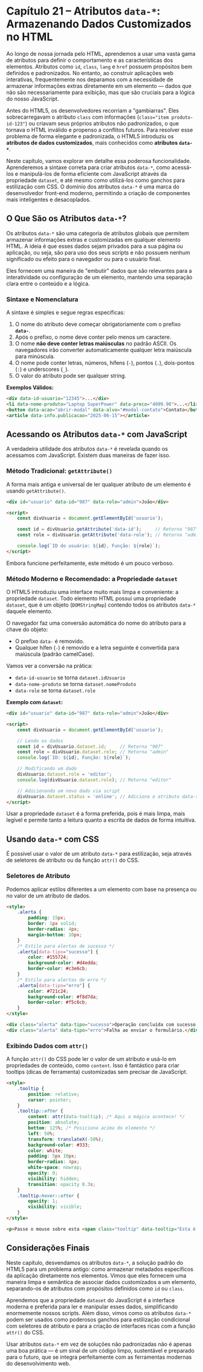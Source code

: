 # Capítulo 21 – Atributos `data-*`: Armazenando Dados Customizados no HTML

Ao longo de nossa jornada pelo HTML, aprendemos a usar uma vasta gama de atributos para definir o comportamento e as características dos elementos. Atributos como `id`, `class`, `lang` e `href` possuem propósitos bem definidos e padronizados. No entanto, ao construir aplicações web interativas, frequentemente nos deparamos com a necessidade de armazenar informações extras diretamente em um elemento — dados que não são necessariamente para exibição, mas que são cruciais para a lógica do nosso JavaScript.

Antes do HTML5, os desenvolvedores recorriam a "gambiarras". Eles sobrecarregavam o atributo `class` com informações (`class="item produto-id-123"`) ou criavam seus próprios atributos não padronizados, o que tornava o HTML inválido e propenso a conflitos futuros. Para resolver esse problema de forma elegante e padronizada, o HTML5 introduziu os **atributos de dados customizados**, mais conhecidos como **atributos `data-*`**.

Neste capítulo, vamos explorar em detalhe essa poderosa funcionalidade. Aprenderemos a sintaxe correta para criar atributos `data-*`, como acessá-los e manipulá-los de forma eficiente com JavaScript através da propriedade `dataset`, e até mesmo como utilizá-los como ganchos para estilização com CSS. O domínio dos atributos `data-*` é uma marca do desenvolvedor front-end moderno, permitindo a criação de componentes mais inteligentes e desacoplados.

## O Que São os Atributos `data-*`?

Os atributos `data-*` são uma categoria de atributos globais que permitem armazenar informações extras e customizadas em qualquer elemento HTML. A ideia é que esses dados sejam privados para a sua página ou aplicação, ou seja, são para uso dos seus scripts e não possuem nenhum significado ou efeito para o navegador ou para o usuário final.

Eles fornecem uma maneira de "embutir" dados que são relevantes para a interatividade ou configuração de um elemento, mantendo uma separação clara entre o conteúdo e a lógica.

### Sintaxe e Nomenclatura

A sintaxe é simples e segue regras específicas:

1. O nome do atributo deve começar obrigatoriamente com o prefixo **`data-`**.
2. Após o prefixo, o nome deve conter pelo menos um caractere.
3. O nome **não deve conter letras maiúsculas** no padrão ASCII. Os navegadores irão converter automaticamente qualquer letra maiúscula para minúscula.
4. O nome pode conter letras, números, hífens (`-`), pontos (`.`), dois-pontos (`:`) e underscores (`_`).
5. O valor do atributo pode ser qualquer string.

**Exemplos Válidos:**

```html
<div data-id-usuario="12345">...</div>
<li data-nome-produto="Laptop SuperPower" data-preco="4999.90">...</li>
<button data-acao="abrir-modal" data-alvo="#modal-contato">Contato</button>
<article data-info.publicacao="2025-06-15"></article>
```

## Acessando os Atributos `data-*` com JavaScript

A verdadeira utilidade dos atributos `data-*` é revelada quando os acessamos com JavaScript. Existem duas maneiras de fazer isso.

### Método Tradicional: `getAttribute()`

A forma mais antiga e universal de ler qualquer atributo de um elemento é usando `getAttribute()`.

```html
<div id="usuario" data-id="987" data-role="admin">João</div>

<script>
    const divUsuario = document.getElementById('usuario');

    const id = divUsuario.getAttribute('data-id');     // Retorna "987"
    const role = divUsuario.getAttribute('data-role'); // Retorna "admin"

    console.log(`ID do usuário: ${id}, Função: ${role}`);
</script>
```

Embora funcione perfeitamente, este método é um pouco verboso.

### Método Moderno e Recomendado: a Propriedade `dataset`

O HTML5 introduziu uma interface muito mais limpa e conveniente: a propriedade `dataset`. Todo elemento HTML possui uma propriedade `dataset`, que é um objeto (`DOMStringMap`) contendo todos os atributos `data-*` daquele elemento.

O navegador faz uma conversão automática do nome do atributo para a chave do objeto:

- O prefixo `data-` é removido.
- Qualquer hífen (`-`) é removido e a letra seguinte é convertida para maiúscula (padrão camelCase).

Vamos ver a conversão na prática:

- `data-id-usuario` se torna `dataset.idUsuario`
- `data-nome-produto` se torna `dataset.nomeProduto`
- `data-role` se torna `dataset.role`

**Exemplo com `dataset`:**

```html
<div id="usuario" data-id="987" data-role="admin">João</div>

<script>
    const divUsuario = document.getElementById('usuario');

    // Lendo os dados
    const id = divUsuario.dataset.id;     // Retorna "987"
    const role = divUsuario.dataset.role; // Retorna "admin"
    console.log(`ID: ${id}, Função: ${role}`);

    // Modificando um dado
    divUsuario.dataset.role = 'editor';
    console.log(divUsuario.dataset.role); // Retorna "editor"

    // Adicionando um novo dado via script
    divUsuario.dataset.status = 'online'; // Adiciona o atributo data-status="online" ao elemento
</script>
```

Usar a propriedade `dataset` é a forma preferida, pois é mais limpa, mais legível e permite tanto a leitura quanto a escrita de dados de forma intuitiva.

## Usando `data-*` com CSS

É possível usar o valor de um atributo `data-*` para estilização, seja através de seletores de atributo ou da função `attr()` do CSS.

### Seletores de Atributo

Podemos aplicar estilos diferentes a um elemento com base na presença ou no valor de um atributo de dados.

```html
<style>
    .alerta {
        padding: 15px;
        border: 1px solid;
        border-radius: 4px;
        margin-bottom: 10px;
    }
    /* Estilo para alertas de sucesso */
    .alerta[data-tipo="sucesso"] {
        color: #155724;
        background-color: #d4edda;
        border-color: #c3e6cb;
    }
    /* Estilo para alertas de erro */
    .alerta[data-tipo="erro"] {
        color: #721c24;
        background-color: #f8d7da;
        border-color: #f5c6cb;
    }
</style>

<div class="alerta" data-tipo="sucesso">Operação concluída com sucesso!</div>
<div class="alerta" data-tipo="erro">Falha ao enviar o formulário.</div>
```

### Exibindo Dados com `attr()`

A função `attr()` do CSS pode ler o valor de um atributo e usá-lo em propriedades de conteúdo, como `content`. Isso é fantástico para criar tooltips (dicas de ferramenta) customizadas sem precisar de JavaScript.

```html
<style>
    .tooltip {
        position: relative;
        cursor: pointer;
    }
    .tooltip::after {
        content: attr(data-tooltip); /* Aqui a mágica acontece! */
        position: absolute;
        bottom: 125%; /* Posiciona acima do elemento */
        left: 50%;
        transform: translateX(-50%);
        background-color: #333;
        color: white;
        padding: 5px 10px;
        border-radius: 4px;
        white-space: nowrap;
        opacity: 0;
        visibility: hidden;
        transition: opacity 0.3s;
    }
    .tooltip:hover::after {
        opacity: 1;
        visibility: visible;
    }
</style>

<p>Passe o mouse sobre esta <span class="tooltip" data-tooltip="Esta é uma dica de ferramenta!">palavra</span> para ver a mágica.</p>
```

## Considerações Finais

Neste capítulo, desvendamos os atributos `data-*`, a solução padrão do HTML5 para um problema antigo: como armazenar metadados específicos da aplicação diretamente nos elementos. Vimos que eles fornecem uma maneira limpa e semântica de associar dados customizados a um elemento, separando-os de atributos com propósitos definidos como `id` ou `class`.

Aprendemos que a propriedade `dataset` do JavaScript é a interface moderna e preferida para ler e manipular esses dados, simplificando enormemente nossos scripts. Além disso, vimos como os atributos `data-*` podem ser usados como poderosos ganchos para estilização condicional com seletores de atributo e para a criação de interfaces ricas com a função `attr()` do CSS.

Usar atributos `data-*` em vez de soluções não padronizadas não é apenas uma boa prática — é um sinal de um código limpo, sustentável e preparado para o futuro, que se integra perfeitamente com as ferramentas modernas do desenvolvimento web.
